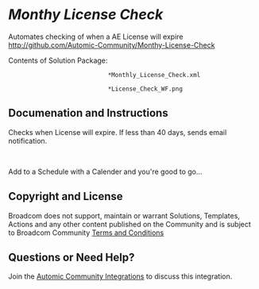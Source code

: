 *Monthy License Check*
=============


Automates checking of when a AE License will expire
http://github.com/Automic-Community/Monthy-License-Check

<!-- List of attached files -->
Contents of Solution Package:

						
								*Monthly_License_Check.xml
								
								*License_Check_WF.png
								
						


Documenation and Instructions
---

<p>Checks when License will expire. If less than 40 days, sends email notification.</p>
<p>&nbsp;</p>
<p>Add to a Schedule with a Calender and you're good to go...</p>

Copyright and License
---

Broadcom does not support, maintain or warrant Solutions, Templates, Actions and any other content published on the Community and is subject to Broadcom Community [Terms and Conditions](https://community.broadcom.com/termsandconditions)


Questions or Need Help? 
---
Join the [Automic Community Integrations](https://community.broadcom.com/communities/community-home?CommunityKey=83e49dd4-b93e-464a-a343-2bb1e51c13ec) to discuss this integration.

